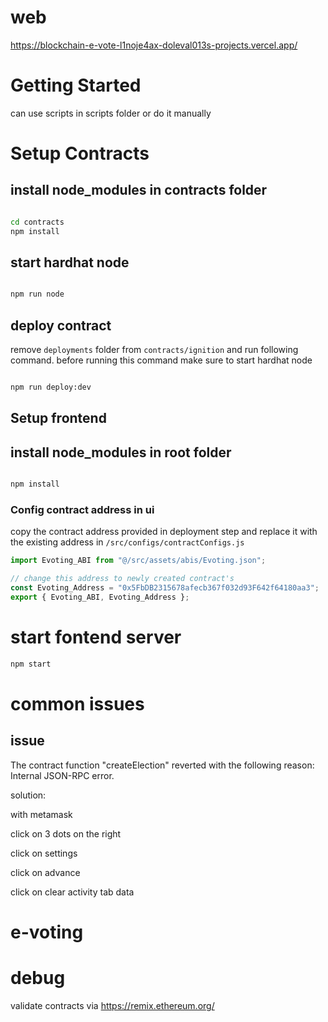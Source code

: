 # web

https://blockchain-e-vote-l1noje4ax-doleval013s-projects.vercel.app/

# Getting Started

can use scripts in scripts folder or do it manually

# Setup Contracts

## install node_modules in contracts folder

```bash

cd contracts
npm install

```

## start hardhat node

```bash

npm run node
```

## deploy contract

remove `deployments` folder from `contracts/ignition` and run following command. before running this command make sure to start hardhat node

```bash

npm run deploy:dev
```

## Setup frontend

## install node_modules in root folder

```bash

npm install

```

### Config contract address in ui

copy the contract address provided in deployment step and replace it with the existing address in `/src/configs/contractConfigs.js`

```javascript
import Evoting_ABI from "@/src/assets/abis/Evoting.json";

// change this address to newly created contract's
const Evoting_Address = "0x5FbDB2315678afecb367f032d93F642f64180aa3";
export { Evoting_ABI, Evoting_Address };
```

# start fontend server

```bash
npm start

```

# common issues
## issue
 The contract function "createElection" reverted with the following reason:
 Internal JSON-RPC error.
 
solution:

with metamask 

click on 3 dots on the right

click on settings

click on advance

click on clear activity tab data

# e-voting

# debug
 validate contracts via https://remix.ethereum.org/

